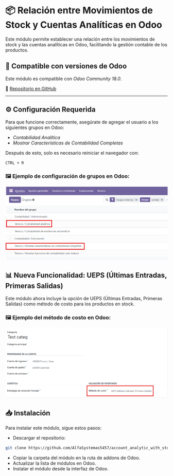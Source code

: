 # 📦 Relación entre Movimientos de Stock y Cuentas Analíticas en Odoo

Este módulo permite establecer una relación entre los movimientos de stock y las cuentas analíticas en Odoo, facilitando la gestión contable de los productos.

## 🚀 Compatible con versiones de Odoo  
Este módulo es compatible con *Odoo Community 18.0*.

🔗 [Repositorio en GitHub](https://github.com/AlfaSystemas5457/account_analytic_with_stock)

---

## ⚙ Configuración Requerida  

Para que funcione correctamente, asegúrate de agregar el usuario a los siguientes grupos en Odoo:  

- *Contabilidad Analítica*  
- *Mostrar Características de Contabilidad Completas*  

Después de esto, solo es necesario reiniciar el navegador con:  
```bash
CTRL + R
```

### 🖼️ Ejemplo de configuración de grupos en Odoo:

![Grupos de contabilidad.png](./static/description/assets/Grupos%20de%20contabilidad.png)

## 📊 Nueva Funcionalidad: UEPS (Últimas Entradas, Primeras Salidas)

Este módulo ahora incluye la opción de UEPS (Últimas Entradas, Primeras Salidas) como método de costo para los productos en stock.

### 🖼️ Ejemplo del método de costo en Odoo:

![Metodo de costo](./static/description/assets/Metodo%20de%20costo.png)

## 📥 Instalación

Para instalar este módulo, sigue estos pasos:

- Descargar el repositorio:

```bash
git clone https://github.com/AlfaSystemas5457/account_analytic_with_stock.git
```
- Copiar la carpeta del módulo en la ruta de addons de Odoo.
- Actualizar la lista de módulos en Odoo.
- Instalar el módulo desde la interfaz de Odoo.
